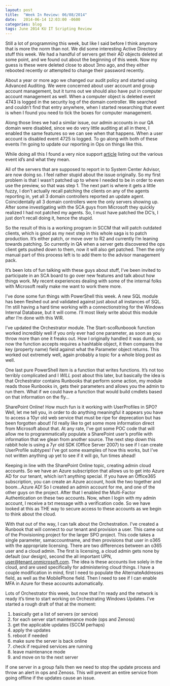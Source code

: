 ```yaml
---
layout: post
title:  "Week In Review: 06/08/2014"
date:   2014-06-14 12:03:00 -0600
categories: blog
tags: June 2014 KU IT Scripting Review
---
```

Still a lot of programming this week, but like I said before I think anymore that is more the norm than not. We did some interesting Active Directory stuff this week. We had a handful of servers get their AD objects deleted at some point, and we found out about the beginning of this week. Now my guess is these were deleted close to about 3mo ago, and they either rebooted recently or attempted to change their password recently.

About a year or more ago we changed our audit policy and started using Advanced Auditing. We were concerned about user account and group account management, but it turns out we should also have put in computer account management as well. When a computer object is deleted event 4743 is logged in the security log of the domain controller. We searched and couldn’t find that entry anywhere, when I started researching that event is when I found you need to tick the boxes for computer management.

Along those lines we had a similar issue, our admin accounts in our QA domain were disabled, since we do very little auditing at all in there, I enabled the same features so we can see when that happens. When a user account is disabled event 4725 is logged. To go along with both of these events I’m going to update our reporting in Ops on things like this.

While doing all this I found a very nice support [article](http://support.microsoft.com/kb/947226/en-us) listing out the various event id’s and what they mean.

All of the servers that are supposed to report in to System Center Advisor, are now doing so. I feel rather stupid about the issue originally. So my first problem is that I wasn’t patched up to where I needed to be in order to even use the preview, so that was step 1. The next part is where it gets a little fuzzy, I don’t actually recall patching the clients on any of the agents reporting in, yet all 3 domain controllers reported an update agent. Coincidentally all 3 domain controllers were the only servers showing up. After some investigating with the SCA guys from Microsoft they quickly realized I had not patched my agents. So, I must have patched the DC’s, I just don’t recall doing it, hence the stupid.

So the result of this is a working program in SCCM that will patch outdated clients, which is good as my next step in this whole saga is to patch production. It’s either patch, or move over to R2 and currently I’m leaning towards patching. So currently in QA when a server gets discovered the ops client gets pushed down to them, now it will also get patched. Then the only manual part of this process left is to add them to the advisor management pack.

It’s been lots of fun talking with these guys about stuff, I’ve been invited to participate in an SCA board to go over new features and talk about how things work. My recent experiences dealing with some of the internal folks with Microsoft really make me want to work there more.

I’ve done some fun things with PowerShell this week. A new SQL module has been fleshed out and validated against just about all instances of SQL. I’m still having a hard time working with a connectionstring for the Windows Internal Database, but it will come. I’ll most likely write about this module after I’m done with this WIR.

I’ve updated the Orchestrator module. The Start-scoRunboook function worked incredibly well if you only ever had one parameter, as soon as you throw more than one it freaks out. How I originally handled it was dumb, so now the function accepts requires a hashtable object, it then compares the key (property name) field against what the Parameter object returns. This worked out extremely well, again probably a topic for a whole blog post as well.

One last pure PowerShell item is a function that writes functions. It’s not too terribly complicated and I *WILL* post about this later, but basically the idea is that Orchestrator contains Runbooks that perform some action, my module reads those Runbooks in, gets their parameters and allows you the admin to run them. What if we could have a function that would build cmdlets based on that information on the fly…

SharePoint Online! How much fun is it working with UserProfiles in SPO? Well, let me tell you, in order to do anything meaningful it appears you have to access a 10yr old web service that must be ripe for deprecation but has been forgotten about! I’d really like to get some more information direct from Microsoft about that. At any rate, I’ve got some POC code that will allow me to programmatically populate a SharePoint user’s profile with information that we glean from another source. The next step down this rabbit hole is using a 7yr old SDK (Office Server 2007) to see if I can create UserProfile subtypes! I’ve got some examples of how this works, but I’ve not written anything up yet to see if it will go, fun times ahead!

Keeping in line with the SharePoint Online topic, creating admin cloud accounts. So we have an Azure subscription that allows us to get into Azure AD for our tenant, which isn’t anything special. If you have an Office365 subscription, you can create an Azure account, hook the two together and boom…Azure AD! So I created an admin account for me, and one of the other guys on the project. After that I enabled the Multi-Factor Authentication on these two accounts. Now, when I login with my admin account, I receive a txt message with a verification code. So we have looked at this as THE way to secure access to these accounts as we begin to think about the cloud.

With that out of the way, I can talk about the Orchestration. I’ve created a Runbook that will connect to our tenant and provision a user. This came out of the Provisioning project for the larger SPO project. This code takes a single parameter, samaccountname, and then provisions that user in o365 with the appropriate licensing. There are two differences between an o365 user and a cloud admin. The first is licensing, a cloud admin gets none by default (our design), second the all important UPN, user@tenant.onmicrosoft.com. The idea is these accounts live solely in the cloud, and are used specifically for administering cloud things. I have a couple modification in mind, first I need to populate the AlternateAddresses field, as well as the MobilePhone field. Then I need to see if I can enable MFA in Azure for these accounts automatically.

Lots of Orchestrator this week, but now that I’m ready and the network is ready it’s time to start working on Orchestrating Windows Updates. I’ve started a rough draft of that at the moment:

1. basically get a list of servers (or service)
2. for each server start maintenance mode (ops and Zenoss)
3. get the applicable updates (SCCM perhaps)
4. apply the updates
5. reboot if needed
6. make sure the server is back online
7. check if required services are running
8. leave maintenance mode
9. and move on to the next server

If one server in a group fails then we need to stop the update process and throw an alert in ops and Zenoss. This will prevent an entire service from going offline if the updates cause an issue.
